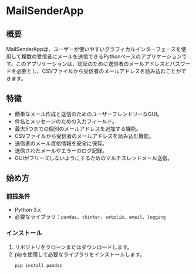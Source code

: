 # MailSenderApp

## 概要
MailSenderAppは、ユーザーが使いやすいグラフィカルインターフェースを使用して複数の受信者にメールを送信できるPythonベースのアプリケーションです。このアプリケーションは、認証のために送信者のメールアドレスとパスワードを必要とし、CSVファイルから受信者のメールアドレスを読み込むことができます。

## 特徴
- 簡単なメール作成と送信のためのユーザーフレンドリーなGUI。
- 件名とメッセージのための入力フィールド。
- 最大5つまでの個別のメールアドレスを追加する機能。
- CSVファイルから受信者のメールアドレスを読み込む機能。
- 送信者のメール資格情報を安全に保存。
- 送信されたメールやエラーのログ記録。
- GUIがフリーズしないようにするためのマルチスレッドメール送信。

## 始め方
### 前提条件
- Python 3.x
- 必要なライブラリ：`pandas`、`tkinter`、`smtplib`、`email`、`logging`

### インストール
1. リポジトリをクローンまたはダウンロードします。
2. pipを使用して必要なライブラリをインストールします。
   ```bash
   pip install pandas
